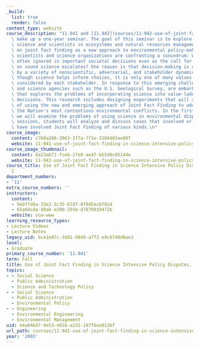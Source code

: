 ```yaml
---
_build:
  list: true
  render: false
content_type: website
course_description: "11.941 and [11.942](courses/11-942-use-of-joint-fact-finding-in-science-intensive-policy-disputes-part-ii-spring-2004)\
  \ make up a one-year seminar. The goal of this seminar is to explore the role of\
  \ science and scientists in ecosystems and natural resources management focusing\
  \ on joint fact finding as a new approach to environmental policy-making.\_Increasingly\
  \ scientists and science organizations are confronting a conundrum: Why is science\
  \ often ignored in important societal decisions even as the call for decisions based\
  \ on sound science escalates? One reason is that decision-making is often driven\
  \ by a variety of nonscientific, adversarial, and stakeholder dynamics. Thus, even\
  \ though science helps inform choices, it is only one of many values and interests\
  \ considered by each stakeholder. In response to this emerging challenge, scientists,\
  \ and science agencies such as the U.S. Geological Survey, are embarking upon research\
  \ that explores the problems of incorporating science into value-laden societal\
  \ decisions. This research includes designing experiments that will assess the appropriateness\
  \ of using the new and emerging approach of Joint Fact Finding to address some of\
  \ the Nation's most contentious environmental conflicts. In the first few sessions\
  \ we will examine the problems of using science in environmental disputes.\_In following\
  \ sessions, students will analyze and discuss cases that involved or that should\
  \ have involved Joint Fact Finding of various kinds.\n"
course_image:
  content: c7b0a286-2063-2f7a-7f1e-3104d03ae80f
  website: 11-941-use-of-joint-fact-finding-in-science-intensive-policy-disputes-part-i-fall-2003
course_image_thumbnail:
  content: 8a13ab71-fceb-27e0-ae47-bb5d8c05144e
  website: 11-941-use-of-joint-fact-finding-in-science-intensive-policy-disputes-part-i-fall-2003
course_title: Use of Joint Fact Finding in Science Intensive Policy Disputes, Part
  I
department_numbers:
- '11'
extra_course_numbers: ''
instructors:
  content:
  - 9ebffd9a-33e2-5c35-67d7-8f845ecbf02d
  - 65a64cda-d0ab-e200-293e-d7879819472b
  website: ocw-www
learning_resource_types:
- Lecture Videos
- Lecture Notes
legacy_uid: bce1e87c-3dd1-9849-a7f2-e9c6748d8ae3
level:
- Graduate
primary_course_number: '11.941'
term: Fall
title: Use of Joint Fact Finding in Science Intensive Policy Disputes, Part I
topics:
- - Social Science
  - Public Administration
  - Science and Technology Policy
- - Social Science
  - Public Administration
  - Environmental Policy
- - Engineering
  - Environmental Engineering
  - Environmental Management
uid: 44a04647-9e53-4016-a232-197f6ea013bf
url_path: courses/11-941-use-of-joint-fact-finding-in-science-intensive-policy-disputes-part-i-fall-2003
year: '2003'
---
```

